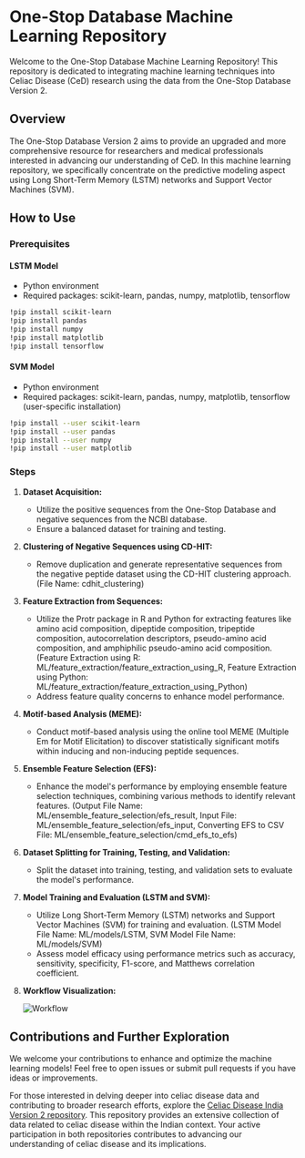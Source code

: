 # One-Stop Database Machine Learning Repository

Welcome to the One-Stop Database Machine Learning Repository! This repository is dedicated to integrating machine learning techniques into Celiac Disease (CeD) research using the data from the One-Stop Database Version 2.

## Overview

The One-Stop Database Version 2 aims to provide an upgraded and more comprehensive resource for researchers and medical professionals interested in advancing our understanding of CeD. In this machine learning repository, we specifically concentrate on the predictive modeling aspect using Long Short-Term Memory (LSTM) networks and Support Vector Machines (SVM).

## How to Use

### Prerequisites

#### LSTM Model
- Python environment
- Required packages: scikit-learn, pandas, numpy, matplotlib, tensorflow

```bash
!pip install scikit-learn
!pip install pandas
!pip install numpy
!pip install matplotlib
!pip install tensorflow
```

#### SVM Model
- Python environment
- Required packages: scikit-learn, pandas, numpy, matplotlib, tensorflow (user-specific installation)

```bash
!pip install --user scikit-learn
!pip install --user pandas
!pip install --user numpy
!pip install --user matplotlib
```

### Steps

1. **Dataset Acquisition:**
   - Utilize the positive sequences from the One-Stop Database and negative sequences from the NCBI database.
   - Ensure a balanced dataset for training and testing.

2. **Clustering of Negative Sequences using CD-HIT:**
   - Remove duplication and generate representative sequences from the negative peptide dataset using the CD-HIT clustering approach. (File Name: cdhit_clustering)

3. **Feature Extraction from Sequences:**
   - Utilize the Protr package in R and Python for extracting features like amino acid composition, dipeptide composition, tripeptide composition, autocorrelation descriptors, pseudo-amino acid composition, and amphiphilic pseudo-amino acid composition. (Feature Extraction using R: ML/feature_extraction/feature_extraction_using_R, Feature Extraction using Python: ML/feature_extraction/feature_extraction_using_Python) 
   - Address feature quality concerns to enhance model performance.

4. **Motif-based Analysis (MEME):**
   - Conduct motif-based analysis using the online tool MEME (Multiple Em for Motif Elicitation) to discover statistically significant motifs within inducing and non-inducing peptide sequences.

5. **Ensemble Feature Selection (EFS):**
   - Enhance the model's performance by employing ensemble feature selection techniques, combining various methods to identify relevant features. (Output File Name: ML/ensemble_feature_selection/efs_result, Input File: ML/ensemble_feature_selection/efs_input, Converting EFS to CSV File: ML/ensemble_feature_selection/cmd_efs_to_efs)

6. **Dataset Splitting for Training, Testing, and Validation:**
   - Split the dataset into training, testing, and validation sets to evaluate the model's performance.

7. **Model Training and Evaluation (LSTM and SVM):**
   - Utilize Long Short-Term Memory (LSTM) networks and Support Vector Machines (SVM) for training and evaluation. (LSTM Model File Name: ML/models/LSTM, SVM Model File Name: ML/models/SVM)
   - Assess model efficacy using performance metrics such as accuracy, sensitivity, specificity, F1-score, and Matthews correlation coefficient.
8. **Workflow Visualization:**
   
   ![Workflow](https://github.com/Sebatina/Celiac_Disease_Machine_Learning/assets/125638812/5fa79ab9-a7f6-4b04-a055-0397ca95752b)


## Contributions and Further Exploration
We welcome your contributions to enhance and optimize the machine learning models! Feel free to open issues or submit pull requests if you have ideas or improvements.

For those interested in delving deeper into celiac disease data and contributing to broader research efforts, explore the [Celiac Disease India Version 2 repository](https://github.com/Sebatina/Celiac_Disease_India_Version_2.git). This repository provides an extensive collection of data related to celiac disease within the Indian context. Your active participation in both repositories contributes to advancing our understanding of celiac disease and its implications.

